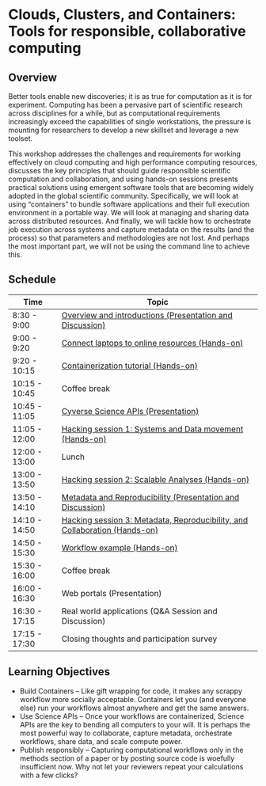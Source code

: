 # Clouds, Clusters, and Containers: Tools for responsible, collaborative computing

## Overview

Better tools enable new discoveries; it is as true for computation as it is for experiment. Computing has been a pervasive part of scientific research across disciplines for a while, but as computational requirements increasingly exceed the capabilities of single workstations, the pressure is mounting for researchers to develop a new skillset and leverage a new toolset.

This workshop addresses the challenges and requirements for working effectively on cloud computing and high performance computing resources, discusses the key principles that should guide responsible scientific computation and collaboration, and using hands-on sessions presents practical solutions using emergent software tools that are becoming widely adopted in the global scientific community. Specifically, we will look at using “containers” to bundle software applications and their full execution environment in a portable way. We will look at managing and sharing data across distributed resources. And finally, we will tackle how to orchestrate job execution across systems and capture metadata on the results (and the process) so that parameters and methodologies are not lost. And perhaps the most important part, we will not be using the command line to achieve this.


## Schedule

|Time           | Topic                                                                                    |
|---------------|------------------------------------------------------------------------------------------|
|  8:30 -  9:00 | [Overview and introductions (Presentation and Discussion)](TACC_Agave_Overview.pdf)      |
|  9:00 -  9:20 | [Connect laptops to online resources (Hands-on)](connect.md)                             |
|  9:20 - 10:15 | [Containerization tutorial (Hands-on)](docker.md)                                        |
| 10:15 - 10:45 | Coffee break                                                                             |
| 10:45 - 11:05 | [Cyverse Science APIs (Presentation)](Science_APIs.pptx)                                 |
| 11:05 - 12:00 | [Hacking session 1: Systems and Data movement (Hands-on)](systems.md)                    |
| 12:00 - 13:00 | Lunch                                                                                    |
| 13:00 - 13:50 | [Hacking session 2: Scalable Analyses (Hands-on)](apps.md)                               |
| 13:50 - 14:10 | [Metadata and Reproducibility (Presentation and Discussion)](reproducibility.pptx)       |
| 14:10 - 14:50 | [Hacking session 3: Metadata, Reproducibility, and Collaboration (Hands-on)](sharing.md) |
| 14:50 - 15:30 | [Workflow example (Hands-on)](workflow.md)                                               |
| 15:30 - 16:00 | Coffee break                                                                             |
| 16:00 - 16:30 | Web portals (Presentation)                                                               |
| 16:30 - 17:15 | Real world applications (Q&A Session and Discussion)                                     |
| 17:15 - 17:30 | Closing thoughts and participation survey                                                | 

## Learning Objectives

* Build Containers – Like gift wrapping for code, it makes any scrappy workflow more socially acceptable.  Containers let you (and everyone else) run your workflows almost anywhere and get the same answers.
* Use Science APIs – Once your workflows are containerized, Science APIs are the key to bending all computers to your will.  It is perhaps the most powerful way to collaborate, capture metadata, orchestrate workflows, share data, and scale compute power.
* Publish responsibly – Capturing computational workflows only in the methods section of a paper or by posting source code is woefully insufficient now.  Why not let your reviewers repeat your calculations with a few clicks?
